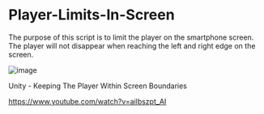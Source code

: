 # Player-Limits-In-Screen
The purpose of this script is to limit the player on the smartphone screen. The player will not disappear when reaching the left and right edge on the screen.

![image](https://user-images.githubusercontent.com/104942153/168182133-71101d6e-7c7a-4e1d-a5e0-7bec03ba859e.png)


Unity - Keeping The Player Within Screen Boundaries

https://www.youtube.com/watch?v=ailbszpt_AI
